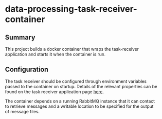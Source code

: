 # data-processing-task-receiver-container

## Summary

This project builds a docker container that wraps the task-receiver application and starts it when the container is run.

## Configuration

The task receiver should be configured through environment variables passed to the container on startup. Details of the relevant properties can be found on the task receiver application page [here](../data-processing-task-receiver/README.md).

The container depends on a running RabbitMQ instance that it can contact to retrieve messages and a writable location to be specified for the output of message files.
